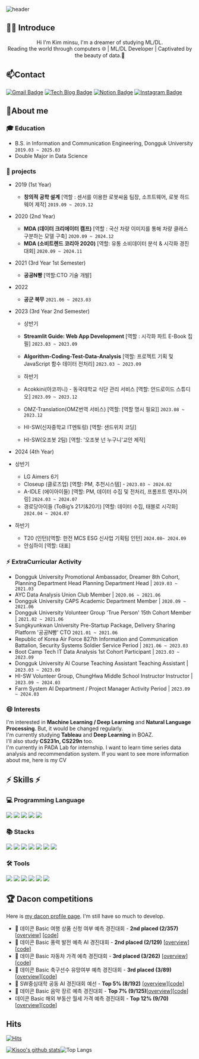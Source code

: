 ![header](https://capsule-render.vercel.app/api?type=wave&color=3476DE&height=300&section=header&text=Bluemisofficial&fontSize=80)

## 🙋‍♂️ Introduce
<div align="center">
Hi I'm Kim minsu, I'm a dreamer of studying ML/DL. <br>Reading the world through computers 🌐 | ML/DL Developer | Captivated by the beauty of data.👋
</div>


## 📫Contact
[![Gmail Badge](https://img.shields.io/badge/-Gmail-c14438?style=flat-square&logo=Gmail&logoColor=white&link=mailto:kms4024@gmail.com)](mailto:kms4024@gmail.com) 
[![Tech Blog Badge](https://img.shields.io/badge/-Tech%20blog-black?style=flat-square&logo=velog&link=https://velog.io/@khwee2000/posts)](https://velog.io/@khwee2000/posts)
[![Notion Badge](https://img.shields.io/badge/-Notion-000?style=flat-square&logo=notion&logoColor=white&link=https://www.notion.so/4c2f27f7472840d5a44a8c96c8b356c8)](https://www.notion.so/4c2f27f7472840d5a44a8c96c8b356c8)
[![Instagram Badge](https://img.shields.io/badge/-Instagram-5851DB?style=flat-square&logo=instagram&logoColor=white&link=https://www.instagram.com/bluenims/)](https://www.instagram.com/bluenims/)


## 🔭About me

### :mortar_board: Education
- B.S. in Information and Communication Engineering, Dongguk University `2019.03 ~ 2025.03`
- Double Major in Data Science

### 🔭 projects

- 2019 (1st Year)
  - **창의적 공학 설계** [역할 : 센서를 이용한 로봇싸움 팀장, 소프트웨어, 로봇 하드웨어 제작]  `2019.09 ~ 2019.12`

- 2020 (2nd Year)
  - **MDA (데이터 크리에이터 캠프)** [역할 : 국산 차량 이미지를 통해 차량 클래스 구분하는 모델 구축] `2020.09 ~ 2024.12`
  - **MDA (소비트렌드 코리아 2020)** [역할: 유통 소비데이터 분석 & 시각화 경진대회] `2020.09 ~ 2024.11`

- 2021 (3rd Year 1st Semester)
  - **공공N빵** [역할:CTO 기술 개발]

- 2022
  - **공군 복무** `2021.06 ~ 2023.03`

- 2023 (3rd Year 2nd Semester)
  -  상반기
  - **Streamlit Guide: Web App Development**  [역할 : 시각화 파트 E-Book 집필] `2023.03 ~ 2023.09`
  - **Algorithm-Coding-Test-Data-Analysis**   [역할: 프로젝트 기획 및 JavaScript 함수 데이터 전처리] `2023.03 ~ 2023.09`

  - 하반기
  - Acokkini(아코끼니) - 동국대학교 식단 관리 서비스 [역할: 안드로이드 스튜디오] `2023.09 ~ 2023.12`
  - OMZ-Translation(OMZ번역 서비스) [역할: [역할 명시 필요]]  `2023.08 ~ 2023.12`
  - HI-SW(신자중학교 IT멘토링) [역할: 샌드위치 코딩]
  - HI-SW(오조봇 2팀) [역할: '오조봇 넌 누구니'교안 제작]

- 2024 (4th Year)

- 상반기
  - LG Aimers 6기
  - Closeup (클로즈업) [역할: PM, 추천시스템] - `2023.03 ~ 2024.02`
  - A-IDLE (에이아이들) [역할: PM, 데이터 수집 및 전처리, 프롬프트 엔지니어링] `2024.03 ~ 2024.07`
  - 경로당아이들 (ToBig’s 21기&20기) [역할: 데이터 수집, 태블로 시각화] `2024.04 ~ 2024.07` 

- 하반기
  - T20 (인턴)[역할: 한전 MCS ESG 신사업 기획팀 인턴] `2024.08~ 2024.09`
  - 안심하이 [역할: 대표]

### ⚡ ExtraCurricular Activity
- Dongguk University Promotional Ambassador, Dreamer 8th Cohort, Planning Department Head
Planning Department Head | ```2019.03 ~ 2021.03```
- AYC Data Analysis Union Club
Member | ```2020.06 ~ 2021.06```
- Dongguk University CAPS Academic Department
Member | ```2020.09 ~ 2021.06```
- Dongguk University Volunteer Group 'True Person' 15th Cohort
Member | ```2021.02 ~ 2021.06```
- Sungkyunkwan University Pre-Startup Package, Delivery Sharing Platform '공공N빵' CTO
```2021.01 ~ 2021.06```
- Republic of Korea Air Force 827th Information and Communication Battalion, Security Systems Soldier
Service Period | ```2021.06 ~ 2023.03```
- Boot Camp Tech IT Data Analysis 1st Cohort
Participant | ```2023.03 ~ 2023.09```
- Dongguk University AI Course Teaching Assistant
Teaching Assistant | ```2023.03 ~ 2023.09```
- HI-SW Volunteer Group, ChungHwa Middle School Instructor
Instructor | ```2023.09 ~ 2024.03```
- Farm System AI Department / Project Manager
Activity Period | ```2023.09 ~ 2024.03```

### 😄 Interests
I'm interested in **Machine Learning / Deep Learning** and **Natural Language Processing**. But, it would be changed regularly. <br>
I'm currently studying **Tableau** and **Deep Learning** in BOAZ.<br>
I'll also study **CS231n, CS229n** too.<br>
I'm currently in PADA Lab for internship. I want to learn time series data analysis and recommendation system.
If you want to see more information about me, here is my CV

<div>

## ⚡ Skills ⚡

  ### 💻 Programming Language
  <img src="https://img.shields.io/badge/python-3776AB?style=flat-square&logo=python&logoColor=white">
  <img src="https://img.shields.io/badge/R-276DC3?style=flat-square&logo=R&logoColor=white">
  <img src="https://img.shields.io/badge/Java-276DC3?style=flat-square&logo=OpenJDK&logoColor=white">
  <img src="https://img.shields.io/badge/C-276DC3?style=flat-square&logo=C&logoColor=white">
  <img src="https://img.shields.io/badge/mysql-4479A1?style=flat-square&logo=mysql&logoColor=white"> <br/> 
 
  ### 📚 Stacks
  <img src="https://img.shields.io/badge/Pandas-150458?style=flat-square&logo=Pandas&logoColor=white">
  <img src="https://img.shields.io/badge/Numpy-150458?style=flat-square&logo=Numpy&logoColor=white">
  <img src="https://img.shields.io/badge/scikit-learn-F7931E?style=flat&logo=scikit-learn&logoColor=white"/>
  <img src="https://img.shields.io/badge/TensorFlow-FF6F00?style=flat&logo=TensorFlow&logoColor=white"/> 
  <img src="https://img.shields.io/badge/PyTorch-EE4C2C?style=flat-square&logo=PyTorch&logoColor=white">
  <img src="https://img.shields.io/badge/Matplotlib-00ffff?style=flat-square&logo=Matplotlib&logoColor=black">
  <img src="https://img.shields.io/badge/Keras-D00000?style=flat-square&logo=Keras&logoColor=white"> <br/> 
  
  ### 🛠 Tools
  <img src="https://img.shields.io/badge/Visual Studio Code-007ACC?style=flat&logo=Visual Studio Code&logoColor=white"/>
  <img src="https://img.shields.io/badge/Google Colab-F9AB00?style=flat&logo=Google Colab&logoColor=white"/>
  <img src="https://img.shields.io/badge/Jupyter-F37626?style=flat&logo=Jupyter&logoColor=white"/>  
  <img src="https://img.shields.io/badge/Anaconda-44A833?style=flat&logo=Anaconda&logoColor=white"/> 
  <img src="https://img.shields.io/badge/Tableau-E97627?style=flat-square&logo=Tableau&logoColor=white"/>
  <img src="https://img.shields.io/badge/NodeXL-217346?style=flat-square&logo=Microsoft Excel&logoColor=white"/>


 </div>
 
## 🏆 Dacon competitions
Here is [my dacon profile page](https://dacon.io/myprofile/427011/home). I'm still have so much to develop.
- 🏅 데이콘 Basic 여행 상품 신청 여부 예측 경진대회 - **2nd placed (2/357)** [[overview](https://dacon.io/competitions/official/235959/overview/description)] [[code](https://dacon.io/codeshare/6479)]
- 🏅 데이콘 Basic 풍력 발전 예측 AI 경진대회 - **2nd placed (2/129)** [[overview](https://dacon.io/competitions/official/236066/overview/description)] [[code](https://dacon.io/competitions/official/236066/codeshare/7738?page=1&dtype=recent)]
- 🏅 데이콘 Basic 자동차 가격 예측 경진대회 - **3rd placed (3/262)** [[overview](https://dacon.io/competitions/official/236114/overview/description)][[code](https://dacon.io/competitions/official/236114/codeshare/8456?page=1&dtype=recent)]
- 🏅 데이콘 Basic 축구선수 유망여부 예측 경진대회 - **3rd placed (3/89)** [[overview](https://dacon.io/competitions/open/236031/overview/description)][[code](https://dacon.io/competitions/open/236031/codeshare/7115?page=1&dtype=recent)]
- 🥉 SW중심대학 공동 AI 경진대회 예선 - **Top 5% (8/192)** [[overview](https://dacon.io/competitions/official/235902/overview/description)][[code](https://dacon.io/competitions/official/235902/codeshare/6157?page=1&dtype=vote)]
- 🥉 데이콘 Basic 음악 장르 예측 경진대회 - **Top 7% (9/125)**[[overview](https://dacon.io/competitions/official/236056/overview/descriptionhttps://dacon.io/competitions/official/236056/overview/description)][[code](https://dacon.io/competitions/official/236056/codeshare/7526?page=1&dtype=recent)]
- 데이콘 Basic 해외 부동산 월세 가격 예측 경진대회 - **Top 12% (9/70)** [[overview](https://dacon.io/competitions/open/236044/overview/description)][[code](https://dacon.io/competitions/open/236044/codeshare/7348?page=1&dtype=recent)]

## Hits
  [![Hits](https://hits.seeyoufarm.com/api/count/incr/badge.svg?url=https%3A%2F%2Fgithub.com%2Fkhwee2000)](https://hits.seeyoufarm.com)

[![Kisoo's github stats](https://github-readme-stats.vercel.app/api?username=khwee2000&show_icons=true&theme=tokyonight)](https://github.com/khwee2000)![Top Langs](https://github-readme-stats.vercel.app/api/top-langs/?username=khwee2000&layout=compact&theme=tokyonight)

